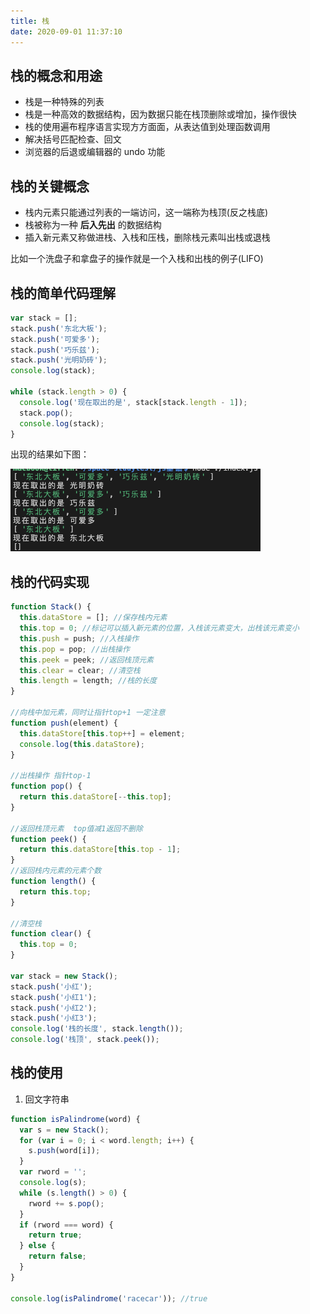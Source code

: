 ```yaml
---
title: 栈
date: 2020-09-01 11:37:10
---
```


## 栈的概念和用途

- 栈是一种特殊的列表
- 栈是一种高效的数据结构，因为数据只能在栈顶删除或增加，操作很快
- 栈的使用遍布程序语言实现方方面面，从表达值到处理函数调用
- 解决括号匹配检查、回文
- 浏览器的后退或编辑器的 undo 功能

## 栈的关键概念

- 栈内元素只能通过列表的一端访问，这一端称为栈顶(反之栈底)
- 栈被称为一种 **后入先出** 的数据结构
- 插入新元素又称做进栈、入栈和压栈，删除栈元素叫出栈或退栈

比如一个洗盘子和拿盘子的操作就是一个入栈和出栈的例子(LIFO)

## 栈的简单代码理解

```js
var stack = [];
stack.push('东北大板');
stack.push('可爱多');
stack.push('巧乐兹');
stack.push('光明奶砖');
console.log(stack);

while (stack.length > 0) {
  console.log('现在取出的是', stack[stack.length - 1]);
  stack.pop();
  console.log(stack);
}
```

出现的结果如下图：

<img src='../../assets/algorithm/stack.png'/>

## 栈的代码实现

```js
function Stack() {
  this.dataStore = []; //保存栈内元素
  this.top = 0; //标记可以插入新元素的位置，入栈该元素变大，出栈该元素变小
  this.push = push; //入栈操作
  this.pop = pop; //出栈操作
  this.peek = peek; //返回栈顶元素
  this.clear = clear; //清空栈
  this.length = length; //栈的长度
}

//向栈中加元素，同时让指针top+1 一定注意
function push(element) {
  this.dataStore[this.top++] = element;
  console.log(this.dataStore);
}

//出栈操作 指针top-1
function pop() {
  return this.dataStore[--this.top];
}

//返回栈顶元素  top值减1返回不删除
function peek() {
  return this.dataStore[this.top - 1];
}
//返回栈内元素的元素个数
function length() {
  return this.top;
}

//清空栈
function clear() {
  this.top = 0;
}

var stack = new Stack();
stack.push('小红');
stack.push('小红1');
stack.push('小红2');
stack.push('小红3');
console.log('栈的长度', stack.length());
console.log('栈顶', stack.peek());
```

## 栈的使用

1. 回文字符串

```js
function isPalindrome(word) {
  var s = new Stack();
  for (var i = 0; i < word.length; i++) {
    s.push(word[i]);
  }
  var rword = '';
  console.log(s);
  while (s.length() > 0) {
    rword += s.pop();
  }
  if (rword === word) {
    return true;
  } else {
    return false;
  }
}

console.log(isPalindrome('racecar')); //true
```
